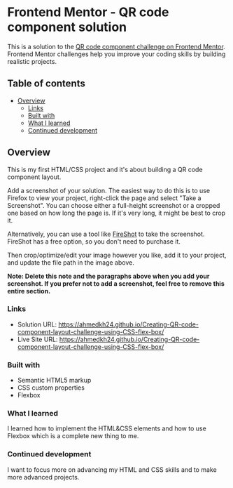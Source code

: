 # Frontend Mentor - QR code component solution

This is a solution to the [QR code component challenge on Frontend Mentor](https://www.frontendmentor.io/challenges/qr-code-component-iux_sIO_H). Frontend Mentor challenges help you improve your coding skills by building realistic projects.

## Table of contents

- [Overview](#overview)
  - [Links](#links)
  - [Built with](#built-with)
  - [What I learned](#what-i-learned)
  - [Continued development](#continued-development)


## Overview
This is my first HTML/CSS project and it's about building a QR code component layout.


Add a screenshot of your solution. The easiest way to do this is to use Firefox to view your project, right-click the page and select "Take a Screenshot". You can choose either a full-height screenshot or a cropped one based on how long the page is. If it's very long, it might be best to crop it.

Alternatively, you can use a tool like [FireShot](https://getfireshot.com/) to take the screenshot. FireShot has a free option, so you don't need to purchase it.

Then crop/optimize/edit your image however you like, add it to your project, and update the file path in the image above.

**Note: Delete this note and the paragraphs above when you add your screenshot. If you prefer not to add a screenshot, feel free to remove this entire section.**

### Links

- Solution URL: https://ahmedkh24.github.io/Creating-QR-code-component-layout-challenge-using-CSS-flex-box/
- Live Site URL: https://ahmedkh24.github.io/Creating-QR-code-component-layout-challenge-using-CSS-flex-box/

### Built with

- Semantic HTML5 markup
- CSS custom properties
- Flexbox

### What I learned

I learned how to implement the HTML&CSS elements and how to use Flexbox which is a complete new thing to me.


### Continued development

I want to focus more on advancing my HTML and CSS skills and to make more advanced projects.

